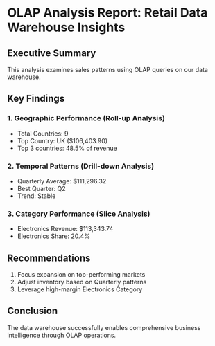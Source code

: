 
# OLAP Analysis Report: Retail Data Warehouse Insights

## Executive Summary
This analysis examines sales patterns using OLAP queries on our data warehouse.

## Key Findings

### 1. Geographic Performance (Roll-up Analysis)
- Total Countries: 9
- Top Country: UK ($106,403.90)
- Top 3 countries: 48.5% of revenue

### 2. Temporal Patterns (Drill-down Analysis)  
- Quarterly Average: $111,296.32
- Best Quarter: Q2
- Trend: Stable

### 3. Category Performance (Slice Analysis)
- Electronics Revenue: $113,343.74
- Electronics Share: 20.4%

## Recommendations
1. Focus expansion on top-performing markets
2. Adjust inventory based on Quarterly patterns
3. Leverage high-margin Electronics Category

## Conclusion
The data warehouse successfully enables comprehensive business intelligence through OLAP operations.

